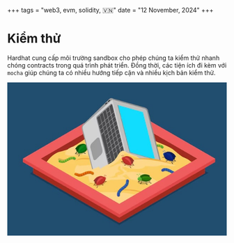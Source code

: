 +++
tags = "web3, evm, solidity, 🇻🇳"
date = "12 November, 2024"
+++

# Kiểm thử

Hardhat cung cấp môi trường sandbox cho phép chúng ta kiểm thử nhanh chóng contracts trong quá trình phát triển. Đồng thời, các tiện ích đi kèm với `mocha` giúp chúng ta có nhiều hướng tiếp cận và nhiều kịch bản kiểm thử.

![Kiểm thử Sandbox](./sandbox.jpg)
